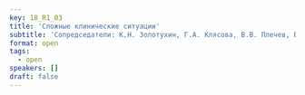 ```yaml
---
key: 18_R1_03
title: 'Сложные клинические ситуации'
subtitle: 'Сопредседатели: К.Н. Золотухин, Г.А. Клясова, В.В. Плечев, В.А. Руднов'
format: open
tags:
  - open
speakers: []
draft: false
---
```

